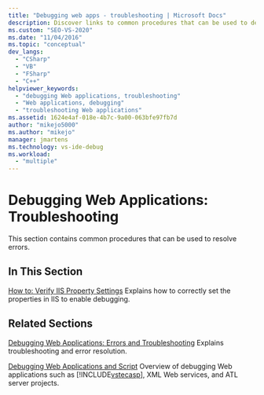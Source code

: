 ```yaml
---
title: "Debugging web apps - troubleshooting | Microsoft Docs"
description: Discover links to common procedures that can be used to debug and resolve errors in web applications.
ms.custom: "SEO-VS-2020"
ms.date: "11/04/2016"
ms.topic: "conceptual"
dev_langs:
  - "CSharp"
  - "VB"
  - "FSharp"
  - "C++"
helpviewer_keywords:
  - "debugging Web applications, troubleshooting"
  - "Web applications, debugging"
  - "troubleshooting Web applications"
ms.assetid: 1624e4af-018e-4b7c-9a00-063bfe97fb7d
author: "mikejo5000"
ms.author: "mikejo"
manager: jmartens
ms.technology: vs-ide-debug
ms.workload:
  - "multiple"
---
```

# Debugging Web Applications: Troubleshooting
This section contains common procedures that can be used to resolve errors.

## In This Section
 [How to: Verify IIS Property Settings](../debugger/how-to-verify-iis-property-settings.md)
 Explains how to correctly set the properties in IIS to enable debugging.

## Related Sections
 [Debugging Web Applications: Errors and Troubleshooting](../debugger/debugging-web-applications-errors-and-troubleshooting.md)
 Explains troubleshooting and error resolution.

 [Debugging Web Applications and Script](how-to-enable-debugging-for-aspnet-applications.md)
 Overview of debugging Web applications such as [!INCLUDE[vstecasp](../code-quality/includes/vstecasp_md.md)], XML Web services, and ATL server projects.
